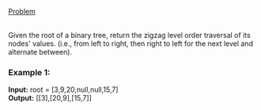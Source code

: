 [Problem](https://leetcode.com/problems/binary-tree-zigzag-level-order-traversal/description/?envType=study-plan-v2&envId=top-interview-150)<br/><br/>

Given the root of a binary tree, return the zigzag level order traversal of its nodes' values. (i.e., from left to right, then right to left for the next level and alternate between).<br/>
 

### Example 1:


**Input:** root = [3,9,20,null,null,15,7]<br/>
**Output:** [[3],[20,9],[15,7]]<br/>